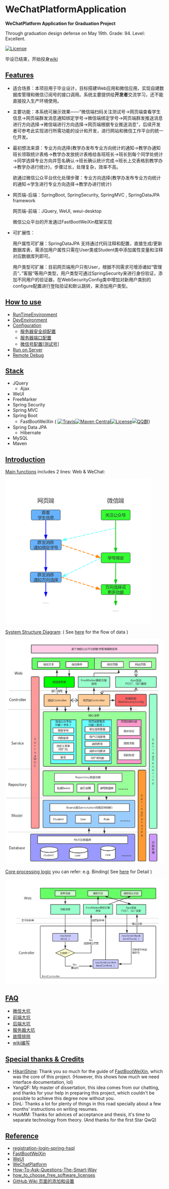 # WeChatPlatformApplication

**WeChatPlatform Application for Graduation Project** 

Through graduation design defense on May 19th. Grade: 94. Level: Excellent.

[![License](http://img.shields.io/:license-apache-brightgreen.svg)](http://www.apache.org/licenses/LICENSE-2.0.html)

毕设已结束，开始投身[wiki](https://github.com/LauItachi/WeChatPlatformApplication/wiki)

## [Features](https://github.com/LauItachi/WeChatPlatformApplication/wiki#features)

- 适合场景：本项目用于毕业设计，目标搭建Web应用和微信应用，实现自建数据库管理和微信订阅号的接口调用。系统主要提供给**开发者**交流学习，还不能直接投入生产环境使用。

- 主要功能：本系统可展示效果——“微信端扫码关注测试号->网页端查看学生信息->网页端群发消息通知绑定学号->微信端绑定学号->网页端群发推送消息进行方向选择->微信端进行方向选择->网页端根据专业推送消息”，后续开发者可参考此实现进行所需功能的设计和开发，进行网站和微信工作平台的统一化开发。

- 最初想法来源：专业方向选择{教学办发布专业方向统计的通知→教学办通知班长领取统计表格→教学办发放统计表格给各班班长→班长到每个同学处统计→同学选择专业方向并签名确认→班长确认统计完成→班长上交表格到教学办→教学办进行统计}，步骤过长，处理复杂，效率不高。

  欲通过微信公众平台优化处理步骤：专业方向选择{教学办发布专业方向统计的通知→学生进行专业方向选择→教学办进行统计}

- 网页端-后端：SpringBoot, SpringSecurity, SpringMVC , SpringDataJPA framework

  网页端-前端：JQuery, WeUI, weui-desktop

  微信公众平台的开发通过FastBootWeiXin框架实现

- 可扩展性：

  用户属性可扩展：SpringDataJPA 支持通过代码注释和配置，直接生成/更新数据库表，需添加用户属性只需在User类或Student类中添加属性变量和注释对应数据库列即可。

  用户类型可扩展：目前网页端用户只有User，根据不同需求可增添诸如“管理员“、”客服“等用户类型，用户类型可通过SpringSecurity来进行身份验证，添加不同用户的验证器，在WebSecurityConfig类中增加对新用户类别的configure配置进行登陆验证和默认跳转，来添加用户类型。

## [How to use](https://github.com/LauItachi/WeChatPlatformApplication/wiki/How-to-use)

- [RunTimeEnvironment](https://github.com/LauItachi/WeChatPlatformApplication/wiki/How-to-use#runtimeenvironment)
- [DevEnvironment](https://github.com/LauItachi/WeChatPlatformApplication/wiki/How-to-use#devenvironment)
- [Configuration](https://github.com/LauItachi/WeChatPlatformApplication/wiki/How-to-use#configuration)
  - [服务器安全组配置](https://github.com/LauItachi/WeChatPlatformApplication/wiki/How-to-use#%E6%9C%8D%E5%8A%A1%E5%99%A8%E5%AE%89%E5%85%A8%E7%BB%84%E9%85%8D%E7%BD%AE%E9%9C%80%E6%94%BE%E9%80%9A%E7%AB%AF%E5%8F%A3)
  - [服务器端口配置](https://github.com/LauItachi/WeChatPlatformApplication/wiki/How-to-use#%E6%9C%8D%E5%8A%A1%E5%99%A8%E7%AB%AF%E5%8F%A3%E9%85%8D%E7%BD%AE)
  - [微信号配置[测试号]](https://github.com/LauItachi/WeChatPlatformApplication/wiki/How-to-use#%E5%BE%AE%E4%BF%A1%E5%8F%B7%E9%85%8D%E7%BD%AE%E6%B5%8B%E8%AF%95%E5%8F%B7)
- [Run on Server](https://github.com/LauItachi/WeChatPlatformApplication/wiki/How-to-use#run-on-server)
- [Remote Debug](https://github.com/LauItachi/WeChatPlatformApplication/wiki/How-to-use#remote-debug)

## [Stack](https://github.com/LauItachi/WeChatPlatformApplication/wiki#stack)

- JQuery
  - Ajax
- WeUI
- FreeMarker
- Spring Security
- Spring MVC
- Spring Boot
  - FastBootWeiXin { [![Travis](https://travis-ci.org/FastBootWeixin/FastBootWeixin.svg?branch=master)](http://weixin.mxixm.com)[![Maven Central](https://img.shields.io/badge/maven--central-0.5.1-blue.svg)](http://search.maven.org/#artifactdetails%7Ccom.mxixm%7Cfastboot-weixin%7C0.5.1%7Cjar)[![License](http://img.shields.io/:license-apache-brightgreen.svg)](http://www.apache.org/licenses/LICENSE-2.0.html)[![QQ群](https://img.shields.io/badge/chat-on%20QQ-blue.svg)](https://jq.qq.com/?_wv=1027&k=5iRu13U)}
- Spring Data JPA
  - Hibernate
- MySQL
- Maven

## [Introduction](https://github.com/LauItachi/WeChatPlatformApplication/wiki/Introduction)

[Main functions](https://github.com/LauItachi/WeChatPlatformApplication/wiki/Introduction#main-functions) includes 2 lines: Web & WeChat:

![WorkingProcess.png](https://github.com/LauItachi/WeChatPlatformApplication/blob/master/Wiki/WorkingProcess.png)

[System Structure Diagram](https://github.com/LauItachi/WeChatPlatformApplication/wiki/Introduction#system-structure-diagram): ( See [here](https://github.com/LauItachi/WeChatPlatformApplication/wiki/Introduction#data-flow-eg-sendinggroupmsg-) for the flow of data )

[![SystemStructureDiagram](https://github.com/LauItachi/WeChatPlatformApplication/blob/master/Wiki/SystemStructureDiagram.png)](https://github.com/LauItachi/WeChatPlatformApplication/blob/master/Wiki/SystemStructureDiagram.png)

[Core processing logic](https://github.com/LauItachi/WeChatPlatformApplication/wiki/Introduction#core-processing-logic-eg-binding-) you can refer: e.g. Binding( See [here](https://github.com/LauItachi/WeChatPlatformApplication/wiki/Introduction#details) for Detail )

![BindingProcess.png](https://github.com/LauItachi/WeChatPlatformApplication/blob/master/Wiki/BindingProcess.png) 

## [FAQ](https://github.com/LauItachi/WeChatPlatformApplication/wiki/FAQ)

- [微信大坑](https://github.com/LauItachi/WeChatPlatformApplication/wiki/FAQ#1-%E5%BE%AE%E4%BF%A1%E5%A4%A7%E5%9D%91)
- [前端大坑](https://github.com/LauItachi/WeChatPlatformApplication/wiki/FAQ#2-%E5%89%8D%E7%AB%AF%E5%A4%A7%E5%9D%91)
- [后端大坑](https://github.com/LauItachi/WeChatPlatformApplication/wiki/FAQ#3-%E5%90%8E%E7%AB%AF%E5%A4%A7%E5%9D%91)
- [服务器大坑](https://github.com/LauItachi/WeChatPlatformApplication/wiki/FAQ#4-%E6%9C%8D%E5%8A%A1%E5%99%A8%E5%A4%A7%E5%9D%91)
- [故障排除](https://github.com/LauItachi/WeChatPlatformApplication/wiki/FAQ#5-%E6%95%85%E9%9A%9C%E6%8E%92%E9%99%A4)
- [wiki编写](https://github.com/LauItachi/WeChatPlatformApplication/wiki/FAQ#6-wiki%E7%BC%96%E5%86%99)

## [Special thanks & Credits](https://github.com/LauItachi/WeChatPlatformApplication/wiki/Special-thanks-&-Credits)

- [HikariShine](https://github.com/HikariShine): Thank you so much for the guide of [FastBootWeiXin](https://github.com/FastBootWeixin/FastBootWeixin), which was the core of this project. (However, this shows how much we need interface documentation, lol)
- YangQF: My master of dissertation, this idea comes from our chatting, and thanks for your help in preparing this project, which couldn't be possible to achieve this degree now without you.
- DinL: Thanks a lot for plenty of things in this road specially about a few months' instructions on writing resumes.
- HuoMM: Thanks for advices of acceptance and thesis, it's time to separate technology from theory. (And thanks for the first Star QwQ)


## [Reference](https://github.com/LauItachi/WeChatPlatformApplication/wiki#reference)

- [registration-login-spring-hsql](https://hellokoding.com/registration-and-login-example-with-spring-security-spring-boot-spring-data-jpa-hsql-jsp/)
- [FastBootWeiXin](https://github.com/FastBootWeixin/FastBootWeixin)
- [WeUI](https://github.com/Tencent/weui)
- [WeChatPlatform](https://mp.weixin.qq.com/)
- [How-To-Ask-Questions-The-Smart-Way](https://github.com/ryanhanwu/How-To-Ask-Questions-The-Smart-Way/blob/master/README-zh_CN.md)
- [how_to_choose_free_software_licenses](http://www.ruanyifeng.com/blog/2011/05/how_to_choose_free_software_licenses.html)
- [GitHub Wiki 页面的添加和设置](https://lpd-ios.github.io/2017/07/11/GitHub-Wiki-Introduction/)